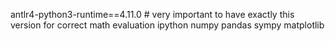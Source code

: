 antlr4-python3-runtime==4.11.0  # very important to have exactly this version for correct math evaluation
ipython
numpy
pandas
sympy
matplotlib
